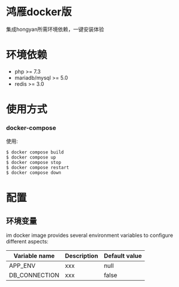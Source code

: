 # 鸿雁docker版

集成hongyan所需环境依赖，一键安装体验

# 环境依赖

* php >= 7.3
* mariadb/mysql >= 5.0
* redis >= 3.0

# 使用方式

### docker-compose

使用:

```
$ docker compose build
$ docker compose up
$ docker compose stop
$ docker compose restart
$ docker compose down
```

# 配置

## 环境变量

im docker image provides several environment variables to configure different aspects:

| Variable name                       | Description                                                               | Default value
| ----------------------------------- | --------------------------------                                          | -------------------
| APP_ENV                            | xxx | null
| DB_CONNECTION                   | xxx                                                         | false
